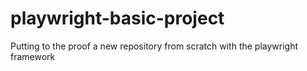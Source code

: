 # playwright-basic-project
Putting to the proof a new repository from scratch with the playwright framework
